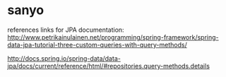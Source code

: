 # sanyo
references links for JPA documentation:
http://www.petrikainulainen.net/programming/spring-framework/spring-data-jpa-tutorial-three-custom-queries-with-query-methods/

http://docs.spring.io/spring-data/data-jpa/docs/current/reference/html/#repositories.query-methods.details